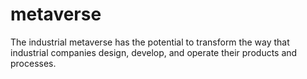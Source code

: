 # metaverse
The industrial metaverse has the potential to transform the way that industrial companies design, develop, and operate their products and processes.
